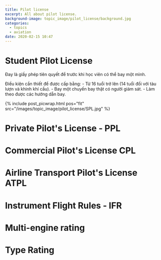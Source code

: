 ```yaml
---
title: Pilot license
excerpt: All about pilot license.
background-image: topic_image/pilot_license/background.jpg
categories:
  - topics
  - aviation
date: 2020-02-15 10:47
---
```


# Student Pilot License

Đay là giấy phép tiên quyết để trước khi học viên có thể bay một mình.

Điều kiện cần thiết để được cấp bằng:
	- Từ 16 tuổi trở lên (14 tuổi đối với tàu lượn và khinh khí cầu).
	- Bay một chuyến bay thật có người giám sát.
	- Làm theo được các hướng dẫn bay.

{% include post_picwrap.html pos="fit" src="/images/topic_image/pilot_license/SPL.jpg" %}

# Private Pilot's License - PPL

# Commercial Pilot's License CPL

# Airline Transport Pilot's License ATPL

# Instrument Flight Rules - IFR

# Multi-engine rating

# Type Rating
